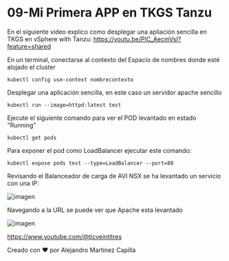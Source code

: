 # 09-Mi Primera APP en TKGS Tanzu
En el siguiente video explico como desplegar una apliación sencilla en TKGS en vSphere with Tanzu: https://youtu.be/PIC_AecmVsI?feature=shared


En un terminal, conectarse al contexto del Espacio de nombres donde esté alojado el cluster

```
kubectl config use-context nombrecontexto
```

Desplegar una aplicación sencilla, en este caso un servidor apache sencillo

```
kubectl run --image=httpd:latest test
```

Ejecute el siguiente comando para ver el POD levantado en estado "Running"

```
kubectl get pods
```

Para exponer el pod como LoadBalancer ejecutar este comando:

```
kubectl expose pods test --type=LoadBalancer --port=80
```

Revisando el Balanceador de carga de AVI NSX se ha levantado un servicio con una IP:

![imagen](https://github.com/ticveintitres/tanzu/assets/153328087/b337cedf-3ac8-483b-9566-12afac62de37)

Navegando a la URL se puede ver que Apache esta levantado

![imagen](https://github.com/ticveintitres/tanzu/assets/153328087/447a55bd-3988-43ca-9b66-21e8067aefd5)

https://www.youtube.com/@ticveintitres

Creado con ❤️ por Alejandro Martínez Capilla
